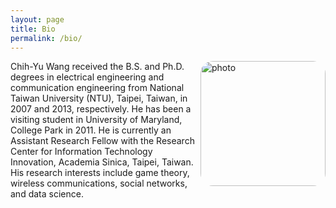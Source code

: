 ```yaml
---
layout: page
title: Bio
permalink: /bio/
---
```

<img src="../img/cywang.jpg" alt="photo" width="200px" style="float:right;border-radius: 10%;" />

Chih-Yu Wang received the B.S. and Ph.D. degrees in electrical engineering and communication engineering from National Taiwan University (NTU), Taipei, Taiwan, in 2007 and 2013, respectively. He has been a visiting student in University of Maryland, College Park in 2011. He is currently an Assistant Research Fellow with the Research Center for Information Technology Innovation, Academia Sinica, Taipei, Taiwan. His research interests include game theory, wireless communications, social networks, and data science.
